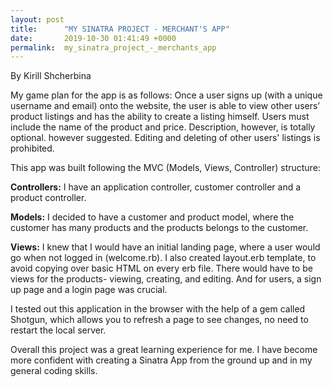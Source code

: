```yaml
---
layout: post
title:      "MY SINATRA PROJECT - MERCHANT'S APP"
date:       2019-10-30 01:41:49 +0000
permalink:  my_sinatra_project_-_merchants_app
---
```



By Kirill Shcherbina

My game plan for the app is as follows: Once a user signs up (with a unique username and email) onto the website, the user is able to view other users’ product listings and has the ability to create a listing himself. Users must include the name of the product and price. Description, however, is totally optional. however suggested. Editing and deleting of other users' listings is prohibited. 

This app was built following the MVC (Models, Views, Controller) structure: 

**Controllers:** I have an application controller, customer controller and a product controller. 


**Models:** I decided to have a customer and product model, where the customer has many products and the products belongs to the customer.


**Views:** I knew that I would have an initial landing page, where a user would go when not logged in (welcome.rb). I also created layout.erb template, to avoid copying over basic HTML on every erb file. There would have to be views for the products- viewing, creating, and editing. And for users, a sign up page and a login page was crucial.

I tested out this application in the browser with the help of a gem called Shotgun, which allows you to refresh a page to see changes, no need to restart the local server.

Overall this project was a great learning experience for me. I have become more confident with creating a Sinatra App from the ground up and in my general coding skills. 
